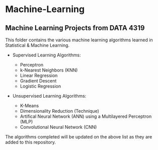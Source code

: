 # Machine-Learning
## Machine Learning Projects from DATA 4319

This folder contains the various machine learning algorithms learned in Statistical & Machine Learning.

  + Supervised Learning Algorithms:
    - Perceptron
    - k-Nearest Neighbors (KNN)
    - Linear Regression
    - Gradient Descent
    - Logistic Regression
    
  + Unsupervised Learning Algorithms:
    - K-Means
    - Dimensionality Reduction (Technique)
    - Artifical Neural Network (ANN) using a Multilayered Perceptron (MLP)
    - Convolutional Neural Network (CNN)
  
  The algorithms completed will be updated on the above list as they are added to this repository.
